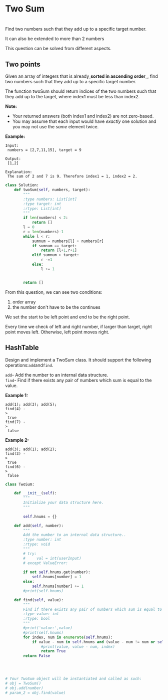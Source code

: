 # Two Sum

# 

Find two numbers such that they add up to a specific target number.

It can also be extended to more than 2 numbers

This question can be solved from different aspects.

## Two points

Given an array of integers that is already_**sorted in ascending order**_, find two numbers such that they add up to a specific target number.

The function twoSum should return indices of the two numbers such that they add up to the target, where index1 must be less than index2.

**Note:**

* Your returned answers \(both index1 and index2\) are not zero-based.
* You may assume that each input would have
  _exactly_
  one solution and you may not use the
  _same_
  element twice.

**Example:**

```
Input:
 numbers = [2,7,11,15], target = 9

Output:
 [1,2]

Explanation:
 The sum of 2 and 7 is 9. Therefore index1 = 1, index2 = 2.
```

```py
class Solution:
    def twoSum(self, numbers, target):
        """
        :type numbers: List[int]
        :type target: int
        :rtype: List[int]
        """
        if len(numbers) < 2:
            return []
        l = 0
        r = len(numbers)-1
        while l < r:
            sumnum = numbers[l] + numbers[r]
            if sumnum == target:
                return [l+1,r+1]
            elif sumnum > target:
                r -=1
            else:
                l += 1


        return []
```

From this question, we can see two conditions:

1. order array
2. the number don't have to be the continues

We set the start to be left point and end to be the right point.

Every time we check of left and right number, if larger than target, right point moves left. Otherwise, left point moves right.



## HashTable



Design and implement a TwoSum class. It should support the following operations:`add`and`find`.

`add`- Add the number to an internal data structure.  
`find`- Find if there exists any pair of numbers which sum is equal to the value.

**Example 1:**

```
add(1); add(3); add(5);
find(4) -
>
 true
find(7) -
>
 false

```

**Example 2:**

```
add(3); add(1); add(2);
find(3) -
>
 true
find(6) -
>
 false
```

```py
class TwoSum:

    def __init__(self):
        """
        Initialize your data structure here.
        """
        
        self.hnums = {}

    def add(self, number):
        """
        Add the number to an internal data structure..
        :type number: int
        :rtype: void
        """
        # try:
        #     val = int(userInput)
        # except ValueError:
            
        if not self.hnums.get(number):
            self.hnums[number] = 1
        else:
            self.hnums[number] += 1
        #print(self.hnums)

    def find(self, value):
        """
        Find if there exists any pair of numbers which sum is equal to the value.
        :type value: int
        :rtype: bool
        """
        #print('value:',value)
        #print(self.hnums)
        for index, num in enumerate(self.hnums):
            if value - num in self.hnums and (value - num != num or self.hnums[num] > 1):
                #print(value, value - num, index)
                return True
        return False
        
        


# Your TwoSum object will be instantiated and called as such:
# obj = TwoSum()
# obj.add(number)
# param_2 = obj.find(value)
```















